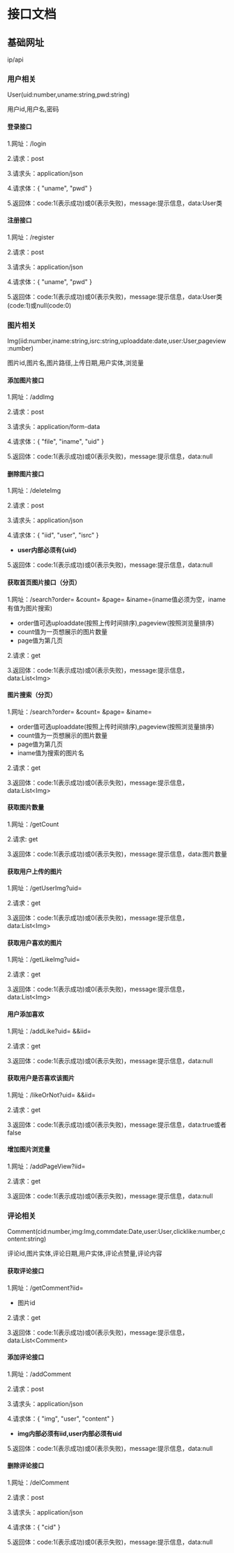 # 接口文档
## 基础网址

ip/api

### 用户相关

User(uid:number,uname:string,pwd:string)

用户id,用户名,密码

#### 登录接口

1.网址：/login

2.请求：post

3.请求头：application/json

4.请求体：{
    "uname",
    "pwd"
}

5.返回体：code:1(表示成功)或0(表示失败)，message:提示信息，data:User类

#### 注册接口

1.网址：/register

2.请求：post

3.请求头：application/json

4.请求体：{
    "uname",
    "pwd"
}

5.返回体：code:1(表示成功)或0(表示失败)，message:提示信息，data:User类(code:1)或null(code:0)

### 图片相关

Img(iid:number,iname:string,isrc:string,uploaddate:date,user:User,pageview:number)

图片id,图片名,图片路径,上传日期,用户实体,浏览量

#### 添加图片接口

1.网址：/addImg

2.请求：post

3.请求头：application/form-data

4.请求体：{
    "file",
    "iname",
    "uid"
}

5.返回体：code:1(表示成功)或0(表示失败)，message:提示信息，data:null

#### 删除图片接口

1.网址：/deleteImg

2.请求：post

3.请求头：application/json

4.请求体：{
    "iid",
    "user",
    "isrc"
} 

- **user内部必须有{uid}**

5.返回体：code:1(表示成功)或0(表示失败)，message:提示信息，data:null

#### 获取首页图片接口（分页）

1.网址：/search?order= &count= &page= &iname=(iname值必须为空，iname有值为图片搜索)

- order值可选uploaddate(按照上传时间排序),pageview(按照浏览量排序)
- count值为一页想展示的图片数量
- page值为第几页

2.请求：get

3.返回体：code:1(表示成功)或0(表示失败)，message:提示信息，data:List\<Img>

#### 图片搜索（分页）

1.网址：/search?order= &count= &page= &iname=

- order值可选uploaddate(按照上传时间排序),pageview(按照浏览量排序)
- count值为一页想展示的图片数量
- page值为第几页
- iname值为搜索的图片名

2.请求：get

3.返回体：code:1(表示成功)或0(表示失败)，message:提示信息，data:List\<Img>

#### 获取图片数量

1.网址：/getCount

2.请求: get

3.返回体：code:1(表示成功)或0(表示失败)，message:提示信息，data:图片数量

#### 获取用户上传的图片

1.网址：/getUserImg?uid=

2.请求：get

3.返回体：code:1(表示成功)或0(表示失败)，message:提示信息，data:List\<Img>

#### 获取用户喜欢的图片

1.网址：/getLikeImg?uid=

2.请求：get

3.返回体：code:1(表示成功)或0(表示失败)，message:提示信息，data:List\<Img>

#### 用户添加喜欢

1.网址：/addLike?uid= &&iid=

2.请求：get

3.返回体：code:1(表示成功)或0(表示失败)，message:提示信息，data:null

#### 获取用户是否喜欢该图片

1.网址：/likeOrNot?uid= &&iid=

2.请求：get

3.返回体：code:1(表示成功)或0(表示失败)，message:提示信息，data:true或者false

#### 增加图片浏览量

1.网址：/addPageView?iid=

2.请求：get

3.返回体：code:1(表示成功)或0(表示失败)，message:提示信息，data:null

### 评论相关

Comment(cid:number,img:Img,commdate:Date,user:User,clicklike:number,content:string)

评论id,图片实体,评论日期,用户实体,评论点赞量,评论内容

#### 获取评论接口

1.网址：/getComment?iid=

- 图片id

2.请求：get

3.返回体：code:1(表示成功)或0(表示失败)，message:提示信息，data:List\<Comment>

#### 添加评论接口

1.网址：/addComment

2.请求：post

3.请求头：application/json

4.请求体：{
    "img",
    "user",
    "content"
} 

- **img内部必须有iid,user内部必须有uid**

5.返回体：code:1(表示成功)或0(表示失败)，message:提示信息，data:null

#### 删除评论接口

1.网址：/delComment

2.请求：post

3.请求头：application/json

4.请求体：{
    "cid"
} 

5.返回体：code:1(表示成功)或0(表示失败)，message:提示信息，data:null







